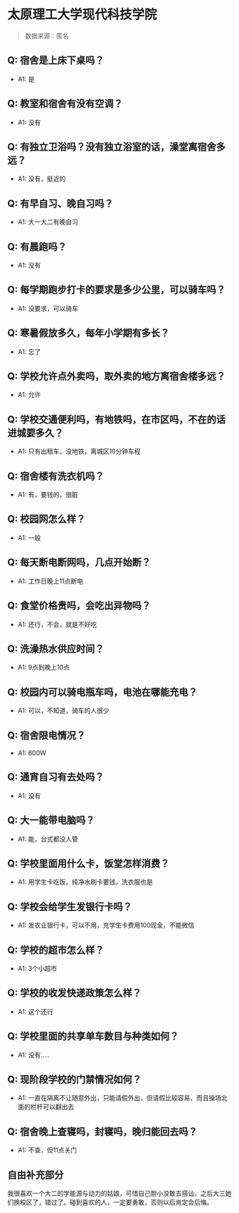 # 太原理工大学现代科技学院

> 数据来源：匿名

## Q: 宿舍是上床下桌吗？

- A1: 是

## Q: 教室和宿舍有没有空调？

- A1: 没有

## Q: 有独立卫浴吗？没有独立浴室的话，澡堂离宿舍多远？

- A1: 没有，挺近的

## Q: 有早自习、晚自习吗？

- A1: 大一大二有晚自习

## Q: 有晨跑吗？

- A1: 没有

## Q: 每学期跑步打卡的要求是多少公里，可以骑车吗？

- A1: 没要求，可以骑车

## Q: 寒暑假放多久，每年小学期有多长？

- A1: 忘了

## Q: 学校允许点外卖吗，取外卖的地方离宿舍楼多远？

- A1: 允许

## Q: 学校交通便利吗，有地铁吗，在市区吗，不在的话进城要多久？

- A1: 只有出租车，没地铁，离城区10分钟车程

## Q: 宿舍楼有洗衣机吗？

- A1: 有，要钱的，很脏

## Q: 校园网怎么样？

- A1: 一般

## Q: 每天断电断网吗，几点开始断？

- A1: 工作日晚上11点断电

## Q: 食堂价格贵吗，会吃出异物吗？

- A1: 还行，不会，就是不好吃

## Q: 洗澡热水供应时间？

- A1: 9点到晚上10点

## Q: 校园内可以骑电瓶车吗，电池在哪能充电？

- A1: 可以，不知道，骑车的人很少

## Q: 宿舍限电情况？

- A1: 600W

## Q: 通宵自习有去处吗？

- A1: 没有

## Q: 大一能带电脑吗？

- A1: 能，台式都没人管

## Q: 学校里面用什么卡，饭堂怎样消费？

- A1: 用学生卡吃饭，纯净水刷卡要钱，洗衣服也是

## Q: 学校会给学生发银行卡吗？

- A1: 发农业银行卡，可以不用，充学生卡费用100现金，不能微信

## Q: 学校的超市怎么样？

- A1: 3个小超市

## Q: 学校的收发快递政策怎么样？

- A1: 这个还行

## Q: 学校里面的共享单车数目与种类如何？

- A1: 没有.....

## Q: 现阶段学校的门禁情况如何？

- A1: 一直在隔离不让随意外出，只能请假外出，但请假比较容易，而且操场北面的栏杆可以翻出去

## Q: 宿舍晚上查寝吗，封寝吗，晚归能回去吗？

- A1: 不查，但11点关门

## 自由补充部分

我很喜欢一个大二的学能源与动力的姑娘，可惜自己胆小没敢去搭讪，之后大三她们换校区了，错过了。碰到喜欢的人，一定要勇敢，否则以后肯定会后悔。